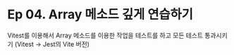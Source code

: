 # Ep 04. Array 메소드 깊게 연습하기

Vitest를 이용해서 Array 메소드를 이용한 작업을 테스트를 하고 모든 테스트 통과시키기
(Vitest -> Jest의 Vite 버전)
